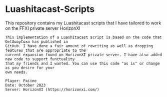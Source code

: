 # Luashitacast-Scripts
This repository contains my Luashitacast scripts that I have tailored to work on the FFXI private server HorizonXI

	This implementation of a Luashitacast script is based on the code that GetAwayCoxn has published in
	GitHub. I have done a fair amount of rewriting as well as dropping features that are appropriate to the
	current expansion found on HorizonXI private server. I have also added new code to support functuality
	that my friends and I wanted. You can use this code "as is" or change as you desire for your
	own needs.
	
	Player: Paiine
	Date: October 2023
	Server: HorizonXI (https://horizonxi.com/)

